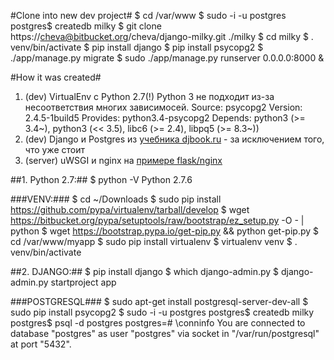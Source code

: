 #Clone into new dev project#
    $ cd /var/www
    $ sudo -i -u postgres
    postgres$ createdb milky
    $ git clone https://cheva@bitbucket.org/cheva/django-milky.git ./milky
    $ cd milky
    $ . venv/bin/activate
    $ pip install django
    $ pip install psycopg2
    $ ./app/manage.py migrate
    $ sudo ./app/manage.py runserver 0.0.0.0:8000 &

#How it was created#
1. (dev) VirtualEnv с Python 2.7(!)
Python 3 не подходит из-за несоответствия многих зависимосей.
Source: psycopg2
Version: 2.4.5-1build5
Provides: python3.4-psycopg2
Depends: python3 (>= 3.4~), python3 (<< 3.5), libc6 (>= 2.4), libpq5 (>= 8.3~))
2. (dev) Django и Postgres из [учебника djbook.ru](http://djbook.ru/rel1.7/topics/install.html) - за исключением того, что уже стоит
3. (server) uWSGI и nginx на [примере flask/nginx](http://debian-help.ru/web-servers/zapusk-prilozheniya-na-flask-s-pomoschyu-uwsgi-nginx)

##1. Python 2.7:##
    $ python -V
    Python 2.7.6

###VENV:###
    $ cd ~/Downloads
    $ sudo pip install https://github.com/pypa/virtualenv/tarball/develop
    $ wget https://bitbucket.org/pypa/setuptools/raw/bootstrap/ez_setup.py -O - | python
    $ wget https://bootstrap.pypa.io/get-pip.py && python get-pip.py
    $ cd /var/www/myapp
    $ sudo pip install virtualenv
    $ virtualenv venv
    $ . venv/bin/activate

##2. DJANGO:##
    $ pip install django
    $ which django-admin.py
    $ django-admin.py startproject app

###POSTGRESQL###
    $ sudo apt-get install postgresql-server-dev-all
    $ sudo pip install psycopg2
    $ sudo -i -u postgres
    postgres$ createdb milky
    postgres$ psql -d postgres
    postgres=# \conninfo
    You are connected to database "postgres" as user "postgres" via socket in "/var/run/postgresql" at port "5432".
